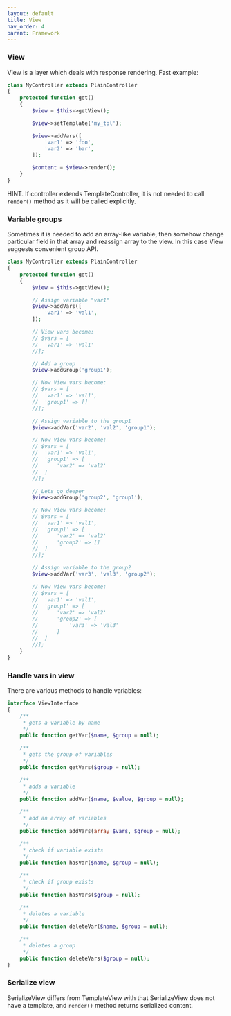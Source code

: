 ```yaml
---
layout: default
title: View
nav_order: 4
parent: Framework
---
```


### View

View is a layer which deals with response rendering.
Fast example:

```php
class MyController extends PlainController
{
    protected function get()
    {
        $view = $this->getView();

        $view->setTemplate('my_tpl');

        $view->addVars([
            'var1' => 'foo',
            'var2' => 'bar',
        ]);

        $content = $view->render();
    }
}
```

HINT. If controller extends TemplateController, it is not needed to call `render()` method as it will be called explicitly.

### Variable groups

Sometimes it is needed to add an array-like variable, then somehow change particular field in that array and reassign array to the view.
In this case View suggests convenient group API.

```php
class MyController extends PlainController
{
    protected function get()
    {
        $view = $this->getView();

        // Assign variable "var1"
        $view->addVars([
            'var1' => 'val1',
        ]);

        // View vars become:
        // $vars = [
        //  'var1' => 'val1'
        //];

        // Add a group
        $view->addGroup('group1');

        // Now View vars become:
        // $vars = [
        //  'var1' => 'val1',
        //  'group1' => []
        //];

        // Assign variable to the group1
        $view->addVar('var2', 'val2', 'group1');

        // Now View vars become:
        // $vars = [
        //  'var1' => 'val1',
        //  'group1' => [
        //      'var2' => 'val2'
        //  ]
        //];

        // Lets go deeper
        $view->addGroup('group2', 'group1');

        // Now View vars become:
        // $vars = [
        //  'var1' => 'val1',
        //  'group1' => [
        //      'var2' => 'val2'
        //      'group2' => []
        //  ]
        //];

        // Assign variable to the group2
        $view->addVar('var3', 'val3', 'group2');

        // Now View vars become:
        // $vars = [
        //  'var1' => 'val1',
        //  'group1' => [
        //      'var2' => 'val2'
        //      'group2' => [
        //          'var3' => 'val3'
        //      ]
        //  ]
        //];
    }
}
```

### Handle vars in view

There are various methods to handle variables:

```php
interface ViewInterface
{
    /**
     * gets a variable by name
     */
    public function getVar($name, $group = null);

    /**
     * gets the group of variables
     */
    public function getVars($group = null);

    /**
     * adds a variable
     */
    public function addVar($name, $value, $group = null);

    /**
     * add an array of variables
     */
    public function addVars(array $vars, $group = null);

    /**
     * check if variable exists
     */
    public function hasVar($name, $group = null);

    /**
     * check if group exists
     */
    public function hasVars($group = null);

    /**
     * deletes a variable
     */
    public function deleteVar($name, $group = null);

    /**
     * deletes a group
     */
    public function deleteVars($group = null);
}
```

### Serialize view 

SerializeView differs from TemplateView with that SerializeView does not have a template,
and `render()` method returns serialized content.